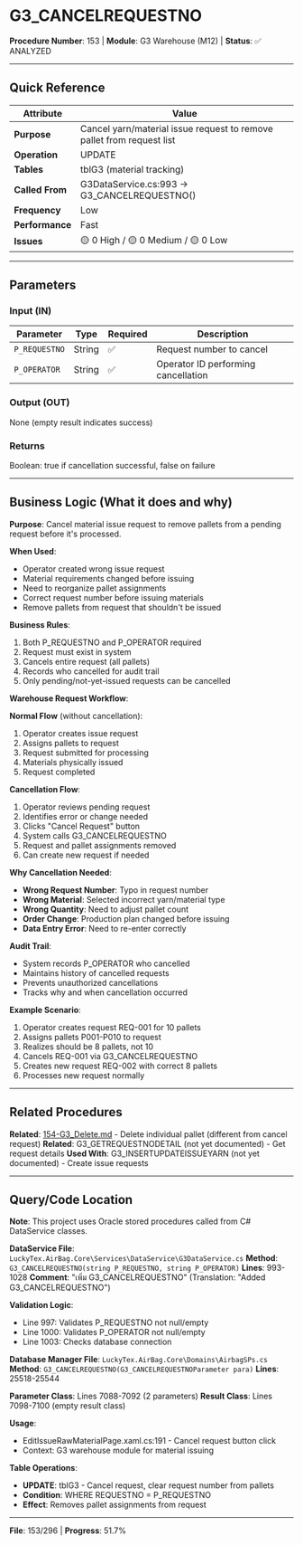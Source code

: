 # G3_CANCELREQUESTNO

**Procedure Number**: 153 | **Module**: G3 Warehouse (M12) | **Status**: ✅ ANALYZED

---

## Quick Reference

| Attribute | Value |
|-----------|-------|
| **Purpose** | Cancel yarn/material issue request to remove pallet from request list |
| **Operation** | UPDATE |
| **Tables** | tblG3 (material tracking) |
| **Called From** | G3DataService.cs:993 → G3_CANCELREQUESTNO() |
| **Frequency** | Low |
| **Performance** | Fast |
| **Issues** | 🟡 0 High / 🟡 0 Medium / 🟡 0 Low |

---

## Parameters

### Input (IN)

| Parameter | Type | Required | Description |
|-----------|------|----------|-------------|
| `P_REQUESTNO` | String | ✅ | Request number to cancel |
| `P_OPERATOR` | String | ✅ | Operator ID performing cancellation |

### Output (OUT)

None (empty result indicates success)

### Returns

Boolean: true if cancellation successful, false on failure

---

## Business Logic (What it does and why)

**Purpose**: Cancel material issue request to remove pallets from a pending request before it's processed.

**When Used**:
- Operator created wrong issue request
- Material requirements changed before issuing
- Need to reorganize pallet assignments
- Correct request number before issuing materials
- Remove pallets from request that shouldn't be issued

**Business Rules**:
1. Both P_REQUESTNO and P_OPERATOR required
2. Request must exist in system
3. Cancels entire request (all pallets)
4. Records who cancelled for audit trail
5. Only pending/not-yet-issued requests can be cancelled

**Warehouse Request Workflow**:

**Normal Flow** (without cancellation):
1. Operator creates issue request
2. Assigns pallets to request
3. Request submitted for processing
4. Materials physically issued
5. Request completed

**Cancellation Flow**:
1. Operator reviews pending request
2. Identifies error or change needed
3. Clicks "Cancel Request" button
4. System calls G3_CANCELREQUESTNO
5. Request and pallet assignments removed
6. Can create new request if needed

**Why Cancellation Needed**:
- **Wrong Request Number**: Typo in request number
- **Wrong Material**: Selected incorrect yarn/material type
- **Wrong Quantity**: Need to adjust pallet count
- **Order Change**: Production plan changed before issuing
- **Data Entry Error**: Need to re-enter correctly

**Audit Trail**:
- System records P_OPERATOR who cancelled
- Maintains history of cancelled requests
- Prevents unauthorized cancellations
- Tracks why and when cancellation occurred

**Example Scenario**:
1. Operator creates request REQ-001 for 10 pallets
2. Assigns pallets P001-P010 to request
3. Realizes should be 8 pallets, not 10
4. Cancels REQ-001 via G3_CANCELREQUESTNO
5. Creates new request REQ-002 with correct 8 pallets
6. Processes new request normally

---

## Related Procedures

**Related**: [154-G3_Delete.md](./154-G3_Delete.md) - Delete individual pallet (different from cancel request)
**Related**: G3_GETREQUESTNODETAIL (not yet documented) - Get request details
**Used With**: G3_INSERTUPDATEISSUEYARN (not yet documented) - Create issue requests

---

## Query/Code Location

**Note**: This project uses Oracle stored procedures called from C# DataService classes.

**DataService File**: `LuckyTex.AirBag.Core\Services\DataService\G3DataService.cs`
**Method**: `G3_CANCELREQUESTNO(string P_REQUESTNO, string P_OPERATOR)`
**Lines**: 993-1028
**Comment**: "เพิ่ม G3_CANCELREQUESTNO" (Translation: "Added G3_CANCELREQUESTNO")

**Validation Logic**:
- Line 997: Validates P_REQUESTNO not null/empty
- Line 1000: Validates P_OPERATOR not null/empty
- Line 1003: Checks database connection

**Database Manager File**: `LuckyTex.AirBag.Core\Domains\AirbagSPs.cs`
**Method**: `G3_CANCELREQUESTNO(G3_CANCELREQUESTNOParameter para)`
**Lines**: 25518-25544

**Parameter Class**: Lines 7088-7092 (2 parameters)
**Result Class**: Lines 7098-7100 (empty result class)

**Usage**:
- EditIssueRawMaterialPage.xaml.cs:191 - Cancel request button click
- Context: G3 warehouse module for material issuing

**Table Operations**:
- **UPDATE**: tblG3 - Cancel request, clear request number from pallets
- **Condition**: WHERE REQUESTNO = P_REQUESTNO
- **Effect**: Removes pallet assignments from request

---

**File**: 153/296 | **Progress**: 51.7%
